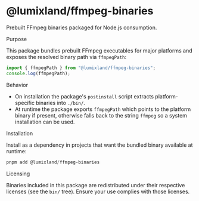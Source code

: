 # @lumixland/ffmpeg-binaries

Prebuilt FFmpeg binaries packaged for Node.js consumption.

Purpose

This package bundles prebuilt FFmpeg executables for major platforms and exposes the resolved binary path via `ffmpegPath`:

```js
import { ffmpegPath } from "@lumixland/ffmpeg-binaries";
console.log(ffmpegPath);
```

Behavior

- On installation the package's `postinstall` script extracts platform-specific binaries into `./bin/`.
- At runtime the package exports `ffmpegPath` which points to the platform binary if present, otherwise falls back to the string `ffmpeg` so a system installation can be used.

Installation

Install as a dependency in projects that want the bundled binary available at runtime:

```powershell
pnpm add @lumixland/ffmpeg-binaries
```

Licensing

Binaries included in this package are redistributed under their respective licenses (see the `bin/` tree). Ensure your use complies with those licenses.
